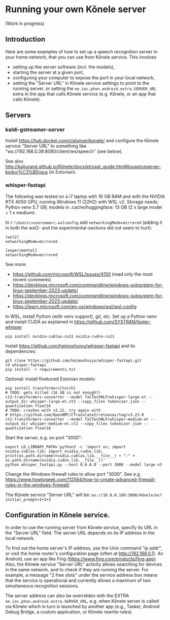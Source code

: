 # Running your own Kõnele server

(Work in progress)

## Introduction

Here are some examples of how to set up a speech recognition server in your home network,
that you can use from Kõnele service. This involves

- setting up the server software (incl. the models),
- starting the server at a given port,
- configuring your computer to expose the port in your local network,
- setting the "Server URL" in Kõnele service settings to point to the running server,
  or setting the ``ee.ioc.phon.android.extra.SERVER_URL`` extra in the app that
  calls Kõnele service (e.g. Kõnele, or an app that calls Kõnele).

## Servers

### kaldi-gstreamer-server

Install https://hub.docker.com/r/alumae/konele/
and configure the Kõnele service "Server URL" to something like "ws://192.168.0.38:8080/client/ws/speech" (see below).

See also
http://kaljurand.github.io/Kõnele/docs/et/user_guide.html#tuvastusserver-koduv%C3%B5rgus
(in Estonian).

### whisper-fastapi

The following was tested on a i7 laptop with 16 GB RAM and with the NVIDIA RTX 4050 GPU,
running Windows 11 (22H2) with WSL v2.
Storage needs: Python venv 5.7 GB; models in .cache/huggingface: 13 GB (2 x large model + 1 x medium).

In ``C:\Users\<username>\.wslconfig`` add ``networkingMode=mirrored``
(adding it in both the wsl2- and the experimental-sections did not seem to hurt):

```
[wsl2]
networkingMode=mirrored

[experimental]
networkingMode=mirrored
```

See more:

- https://github.com/microsoft/WSL/issues/4150 (read only the most recent comments)
- https://devblogs.microsoft.com/commandline/windows-subsystem-for-linux-september-2023-update/
- https://devblogs.microsoft.com/commandline/windows-subsystem-for-linux-september-2023-update/
- https://learn.microsoft.com/en-us/windows/wsl/wsl-config

In WSL, install Python (with venv support), git, etc.
Set up a Python venv and install CUDA as explained in
https://github.com/SYSTRAN/faster-whisper


```
pip install nvidia-cublas-cu11 nvidia-cudnn-cu11
```

Install https://github.com/heimoshuiyu/whisper-fastapi and its dependencies:

```
git clone https://github.com/heimoshuiyu/whisper-fastapi.git
cd whisper-fastapi
pip install -r requirements.txt
```

Optional: Install finetuned Estonian models:

```
pip install transformers[torch]
# TODO: gets killed (16 GB is not enough?)
ct2-transformers-converter --model TalTechNLP/whisper-large-et --output_dir whisper-large-et.ct2 --copy_files tokenizer.json --quantization float16
# TODO: crashes with v3.22, try again with
# https://github.com/OpenNMT/CTranslate2/releases/tag/v3.23.0
ct2-transformers-converter --model TalTechNLP/whisper-medium-et --output_dir whisper-medium-et.ct2 --copy_files tokenizer.json --quantization float16
```


Start the server, e.g. on port "3000":

```
export LD_LIBRARY_PATH=`python3 -c 'import os; import nvidia.cublas.lib; import nvidia.cudnn.lib; print(os.path.dirname(nvidia.cublas.lib.__file__) + ":" + os.path.dirname(nvidia.cudnn.lib.__file__))'`
python whisper_fastapi.py --host 0.0.0.0 --port 3000 --model large-v3
```

Change the Windows firewall rules to allow port "3000".
See e.g. https://www.howtogeek.com/112564/how-to-create-advanced-firewall-rules-in-the-windows-firewall/

The Kõnele service "Server URL" will be: ``ws://10.0.0.160:3000/k6nele/ws?initial_prompt=1+2+3``

## Configuration in Kõnele service.

In order to use the running server from Kõnele service, specify its URL in the "Server URL" field. The server URL depends on its IP address in the local network.

To find out the home server's IP address, use the Unix command "ip addr", or visit the home router's configuration page (often at http://192.168.0.1).
An Android, use an app like Fing (https://www.fing.com/products/fing-app). Also, the Kõnele service "Server URL"
activity allows searching for devices in the same network, and to check if they are running the server. For example, a message "2 free slots" under the service address box means that the service is operational and currently allows a maximum of two simultaneous recognition sessions.

The server address can also be overridden with the EXTRA ``ee.ioc.phon.android.extra.SERVER_URL``, e.g. when Kõnele server is called via Kõnele
which in turn is launched by another app (e.g., Tasker, Android Debug Bridge, a custom application, or Kõnele rewrite rules).
